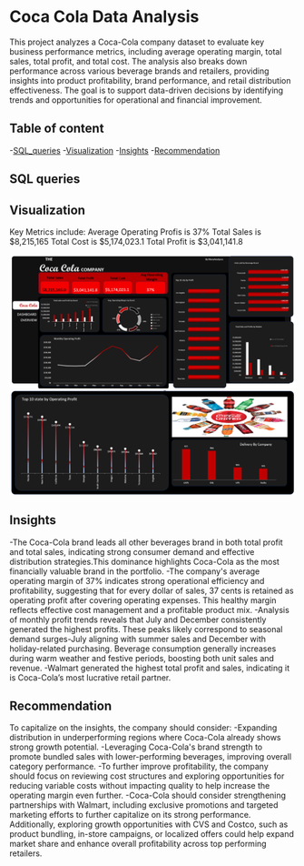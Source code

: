 # Coca Cola Data Analysis
This project analyzes a Coca-Cola company dataset to evaluate key business performance metrics, including average operating margin, total sales, total profit, and total cost. The analysis also breaks down performance across various beverage brands and retailers, providing insights into product profitability, brand performance, and retail distribution effectiveness. The goal is to support data-driven decisions by identifying trends and opportunities for operational and financial improvement.

## Table of content

-[SQL_queries](#SQL_queries) 
-[Visualization](#Visualization)
-[Insights](#Insights)
-[Recommendation](#Recommendation)

## SQL queries

## Visualization
Key Metrics include:
Average Operating Profis is 37%
Total Sales is $8,215,165
Total Cost is $5,174,023.1
Total Profit is $3,041,141.8

![image](https://github.com/MaryAnalyzes/Coca_cola_Report/blob/main/Dashboard.png?raw=true)
![image](https://github.com/MaryAnalyzes/Coca_cola_Report/blob/main/coca2.png?raw=true)

## Insights
-The Coca-Cola brand leads all other beverages brand in both total profit and total sales, indicating strong consumer demand and effective distribution strategies.This dominance highlights Coca-Cola as the most financially valuable brand in the portfolio.
-The company's average operating margin of 37% indicates strong operational efficiency and profitability, suggesting that for every dollar of sales, 37 cents is retained as operating profit after covering operating expenses. This healthy margin reflects effective cost management and a profitable product mix.
-Analysis of monthly profit trends reveals that July and December consistently generated the highest profits. These peaks likely correspond to seasonal demand surges-July aligning with summer sales and December with holiday-related purchasing. Beverage consumption generally increases during warm weather and festive periods, boosting both unit sales and revenue.
-Walmart generated the highest total profit and sales, indicating it is Coca-Cola’s most lucrative retail partner.

## Recommendation
To capitalize on the insights, the company should consider:
-Expanding distribution in underperforming regions where Coca-Cola already shows strong growth potential.
-Leveraging Coca-Cola's brand strength to promote bundled sales with lower-performing beverages, improving overall category performance.
-To further improve profitability, the company should focus on reviewing cost structures and exploring opportunities for reducing variable costs without impacting quality to help increase the operating margin even further.
-Coca-Cola should consider strengthening partnerships with Walmart, including exclusive promotions and targeted marketing efforts to further capitalize on its strong performance.  Additionally, exploring growth opportunities with CVS and Costco, such as product bundling, in-store campaigns, or localized offers could help expand market share and enhance overall profitability across top performing retailers.
